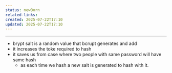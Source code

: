 ```yaml
---
status: newBorn
related-links: 
created: 2025-07-22T17:10
updated: 2025-07-22T17:10
---
```

---

- brypt salt is a random value that bcrupt generates and add
- it increases the toke required to hash
- it saves us from case where two people with same password will have same hash
	- as each time we hash a new salt is generated to hash with it.

